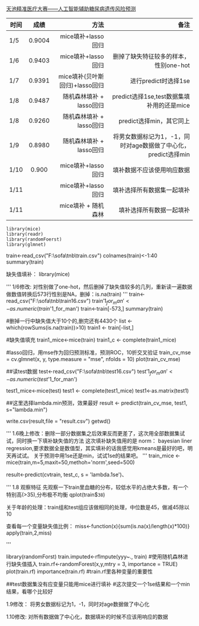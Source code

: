 [天池精准医疗大赛——人工智能辅助糖尿病遗传风险预测](https://tianchi.aliyun.com/competition/introduction.htm?spm=5176.100068.5678.1.53bde188MOYKlg&raceId=231638)

| 时间       | 成绩           | 方法  | 备注 |
| ------------- |:-------------:| -----:|-----:|
| 1/5     | 0.9004 | mice填补+lasso回归 | |
| 1/6     | 0.9403  |   mice填补+lasso回归 | 删掉了缺失特征较多的样本，性别one-hot |
| 1/7 |     0.9391  |  mice填补(贝叶斯回归)+lasso回归 | 进行predict时选择1se |
| 1/8 | 0.9487 | 随机森林填补 + lasso回归 | predict选择1se,test数据集填补用的还是mice |
| 1/8 | 0.9260 | 随机森林填补 + lasso回归 | predict选择min，其它同上 |
| 1/9 | 0.8980 | 随机森林填补 + lasso回归 | 将男女数据标记为1，-1，同时对age数据做了中心化，predict选择min |
| 1/10 | 0.900 | mice填补+lasso回归 | 填补数据不应该使用响应数据 |
| 1/11 | | mice填补+lasso回归| 填补选择所有数据集一起填补 |
| 1/11 | | mice填补 + 随机森林 | 填补选择所有数据一起填补 | 

    library(mice)
    library(readr)
    library(randomFoerst)
    library(glmnet)


train<-read_csv("F:\\sofa\\tnb\\train.csv")
colnames(train)<-1:40
summary(train)

缺失值填补：
library(mice)

'''
1/6修改:
对性别做了one-hot，然后删掉了缺失值较多的几列，重新读一遍数据
做数值转换后573行性别是NA，删掉：is.na(train)
'''
train<-read_csv("F:\\sofa\\tnb\\train16.csv")
train$'1_for_man'<-as.numeric(train$'1_for_man')
train<-train[-573,]
summary(train)

#删掉一行中缺失值大于10个的,删完还有4430个
list <- which(rowSums(is.na(train))>10)
train1 <- train[-list,]

#缺失值填充
train1_mice<-mice(train)
train1_c <- complete(train1_mice)

#lasso回归，用mse作为回归预测标准，预测ROC，10折交叉验证
train_cv_mse = cv.glmnet(x, y,  type.measure = "mse", nfolds = 10)
plot(train_cv_mse)



##读test数据
test<-read_csv("F:\\sofa\\tnb\\test16.csv")
test$'1_for_man'<-as.numeric(test$'1_for_man')

test1_mice<-mice(test)
test1 <- complete(test1_mice)
test1<-as.matrix(test1)

##这里选择lambda.min预测，效果最好
result <- predict(train_cv_mse, test1, s="lambda.min")

write.csv(result,file = "result.csv")
getwd()

'''
1.6晚上修改：删除一部分数据集之后效果反而更差了，这次用全部数据集试试，同时换一下填补缺失值的方法
这次填补缺失值用的是 norm： bayesian liner regression,要求数据全是数值型，其实填补的话我感觉用kmeans是最好的吧，明天再试试。
关于预测中用1se还是min，试试1se的结果吧。
'''
train_mice <- mice(train,m=5,maxit=50,methoh='norm',seed=500)

result<-predict(cvtrain, test_c, s = 'lambda.1se')、

'''
1.8 观察特征
先观察一下train里血糖的分布，较低水平的占绝大多数，有一个特别高(>35),分布极不均衡
qplot(train$`38`)

关于年龄的处理：train组和test组应该做相同的处理，中位数是45，做减45除以10

查看每一个变量缺失值比例：
miss<-function(x){sum(is.na(x)/length(x)*100)}
apply(train,2,miss)


'''

library(randomForst)
train.imputed<-rfImpute(yyy~., train) #使用随机森林进行缺失值插入
train.rf<-randomForest(x,y,mtry = 3, importance = TRUE)
plot(train.rf)
importance(train.rf)  #train.rf里各种变量的重要性

##test数据集没有应变量只能用mice进行填补
#这次提交一个1se结果和一个min结果，看哪个比较好


1.9修改：
将男女数据标记为1，-1，同时对age数据做了中心化

1.10修改:
对所有数据做了中心化，数据填补的时候不应该用响应的数据